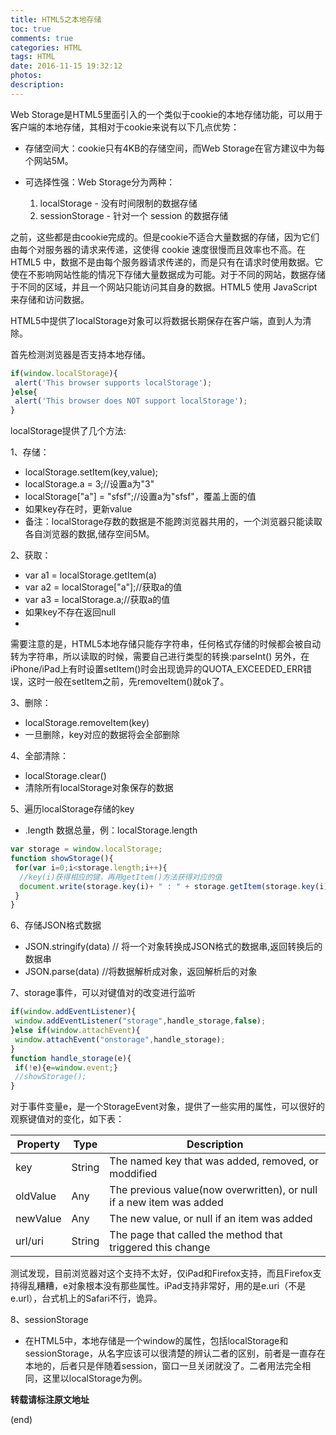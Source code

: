 ```yaml
---
title: HTML5之本地存储
toc: true
comments: true
categories: HTML
tags: HTML
date: 2016-11-15 19:32:12
photos:
description:
---
```

Web Storage是HTML5里面引入的一个类似于cookie的本地存储功能，可以用于客户端的本地存储，其相对于cookie来说有以下几点优势：

* 存储空间大：cookie只有4KB的存储空间，而Web Storage在官方建议中为每个网站5M。
* 可选择性强：Web Storage分为两种：

    1. localStorage - 没有时间限制的数据存储  
    2. sessionStorage - 针对一个 session 的数据存储

之前，这些都是由cookie完成的。但是cookie不适合大量数据的存储，因为它们由每个对服务器的请求来传递，这使得 cookie 速度很慢而且效率也不高。在 HTML5 中，数据不是由每个服务器请求传递的，而是只有在请求时使用数据。它使在不影响网站性能的情况下存储大量数据成为可能。对于不同的网站，数据存储于不同的区域，并且一个网站只能访问其自身的数据。HTML5 使用 JavaScript 来存储和访问数据。
<!--more-->
HTML5中提供了localStorage对象可以将数据长期保存在客户端，直到人为清除。

首先检测浏览器是否支持本地存储。
```js
if(window.localStorage){
 alert('This browser supports localStorage');
}else{
 alert('This browser does NOT support localStorage');
}
```
localStorage提供了几个方法:

1、存储：

* localStorage.setItem(key,value);
* localStorage.a = 3;//设置a为"3"
* localStorage["a"] = "sfsf";//设置a为"sfsf"，覆盖上面的值
* 如果key存在时，更新value
* 备注：localStorage存数的数据是不能跨浏览器共用的，一个浏览器只能读取各自浏览器的数据,储存空间5M。

2、获取：

* var a1 = localStorage.getItem(a)
* var a2 = localStorage["a"];//获取a的值
* var a3 = localStorage.a;//获取a的值
* 如果key不存在返回null
*
需要注意的是，HTML5本地存储只能存字符串，任何格式存储的时候都会被自动转为字符串，所以读取的时候，需要自己进行类型的转换:parseInt()
另外，在iPhone/iPad上有时设置setItem()时会出现诡异的QUOTA_EXCEEDED_ERR错误，这时一般在setItem之前，先removeItem()就ok了。

3、删除：
* localStorage.removeItem(key)
* 一旦删除，key对应的数据将会全部删除

4、全部清除：
* localStorage.clear()
* 清除所有localStorage对象保存的数据

5、遍历localStorage存储的key
* .length 数据总量，例：localStorage.length
```js
var storage = window.localStorage;
function showStorage(){
 for(var i=0;i<storage.length;i++){
  //key(i)获得相应的键，再用getItem()方法获得对应的值
  document.write(storage.key(i)+ " : " + storage.getItem(storage.key(i)) + " ");
 }
}
```

6、存储JSON格式数据
* JSON.stringify(data) // 将一个对象转换成JSON格式的数据串,返回转换后的数据串
* JSON.parse(data) //将数据解析成对象，返回解析后的对象 

7、storage事件，可以对键值对的改变进行监听
```js
if(window.addEventListener){
 window.addEventListener("storage",handle_storage,false);
}else if(window.attachEvent){
 window.attachEvent("onstorage",handle_storage);
}
function handle_storage(e){
 if(!e){e=window.event;}
 //showStorage();
}
```
对于事件变量e，是一个StorageEvent对象，提供了一些实用的属性，可以很好的观察键值对的变化，如下表：

|Property|Type|Description
|---|---|---|
|key|String|The named key that was added, removed, or moddified
|oldValue|Any|The previous value(now overwritten), or null if a new item was added
|newValue|Any|The new value, or null if an item was added
|url/uri|String|The page that called the method that triggered this change

测试发现，目前浏览器对这个支持不太好，仅iPad和Firefox支持，而且Firefox支持得乱糟糟，e对象根本没有那些属性。iPad支持非常好，用的是e.uri（不是e.url），台式机上的Safari不行，诡异。
 
8、sessionStorage
* 在HTML5中，本地存储是一个window的属性，包括localStorage和sessionStorage，从名字应该可以很清楚的辨认二者的区别，前者是一直存在本地的，后者只是伴随着session，窗口一旦关闭就没了。二者用法完全相同，这里以localStorage为例。
 


**转载请标注原文地址**

(end)
